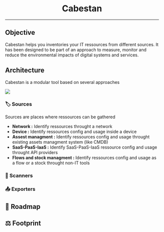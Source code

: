 <h1 align="center">
  Cabestan
</h1>

---
## Objective

Cabestan helps you inventories your IT ressources from different sources. It has been designed to be part of an approach to measure, monitor and reduce the environmental impacts of digital systems and services.

## Architecture

Cabestan is a modular tool based on several approaches

<img src="https://github.com/hubblo-org/cabestan/blob/main/macro_scheme.png">

### 🏷️ Sources

Sources are places where ressources can be gathered

* **Network :** Identify ressources throught a network
* **Device :** Identify ressources config and usage inside a device
* **Assest managment :** Identify ressources config and usage throught existing assets managment system (like CMDB)
* **SaaS-PaaS-IaaS :** Identify SaaS-PaaS-IaaS ressource config and usage throught API providers
* **Flows and stock managment :** Identify ressources config and usage as a flow or a stock throught non-IT tools

### 🔬 Scanners

### 📤 Exporters

## 📅 Roadmap

## ⚖️  Footprint

